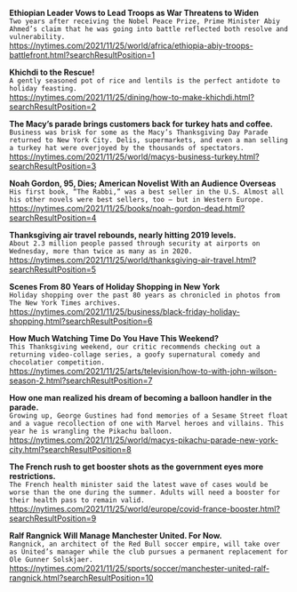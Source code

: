 **Ethiopian Leader Vows to Lead Troops as War Threatens to Widen**\
`Two years after receiving the Nobel Peace Prize, Prime Minister Abiy Ahmed’s claim that he was going into battle reflected both resolve and vulnerability.`\
https://nytimes.com/2021/11/25/world/africa/ethiopia-abiy-troops-battlefront.html?searchResultPosition=1

**Khichdi to the Rescue!**\
`A gently seasoned pot of rice and lentils is the perfect antidote to holiday feasting.`\
https://nytimes.com/2021/11/25/dining/how-to-make-khichdi.html?searchResultPosition=2

**The Macy’s parade brings customers back for turkey hats and coffee.**\
`Business was brisk for some as the Macy’s Thanksgiving Day Parade returned to New York City. Delis, supermarkets, and even a man selling a turkey hat were overjoyed by the thousands of spectators.`\
https://nytimes.com/2021/11/25/world/macys-business-turkey.html?searchResultPosition=3

**Noah Gordon, 95, Dies; American Novelist With an Audience Overseas**\
`His first book, “The Rabbi,” was a best seller in the U.S. Almost all his other novels were best sellers, too — but in Western Europe.`\
https://nytimes.com/2021/11/25/books/noah-gordon-dead.html?searchResultPosition=4

**Thanksgiving air travel rebounds, nearly hitting 2019 levels.**\
`About 2.3 million people passed through security at airports on Wednesday, more than twice as many as in 2020.`\
https://nytimes.com/2021/11/25/world/thanksgiving-air-travel.html?searchResultPosition=5

**Scenes From 80 Years of Holiday Shopping in New York**\
`Holiday shopping over the past 80 years as chronicled in photos from The New York Times archives.`\
https://nytimes.com/2021/11/25/business/black-friday-holiday-shopping.html?searchResultPosition=6

**How Much Watching Time Do You Have This Weekend?**\
`This Thanksgiving weekend, our critic recommends checking out a returning video-collage series, a goofy supernatural comedy and chocolatier competition.`\
https://nytimes.com/2021/11/25/arts/television/how-to-with-john-wilson-season-2.html?searchResultPosition=7

**How one man realized his dream of becoming a balloon handler in the parade.**\
`Growing up, George Gustines had fond memories of a Sesame Street float and a vague recollection of one with Marvel heroes and villains. This year he is wrangling the Pikachu balloon.`\
https://nytimes.com/2021/11/25/world/macys-pikachu-parade-new-york-city.html?searchResultPosition=8

**The French rush to get booster shots as the government eyes more restrictions.**\
`The French health minister said the latest wave of cases would be worse than the one during the summer. Adults will need a booster for their health pass to remain valid.`\
https://nytimes.com/2021/11/25/world/europe/covid-france-booster.html?searchResultPosition=9

**Ralf Rangnick Will Manage Manchester United. For Now.**\
`Rangnick, an architect of the Red Bull soccer empire, will take over as United’s manager while the club pursues a permanent replacement for Ole Gunner Solskjaer.`\
https://nytimes.com/2021/11/25/sports/soccer/manchester-united-ralf-rangnick.html?searchResultPosition=10

